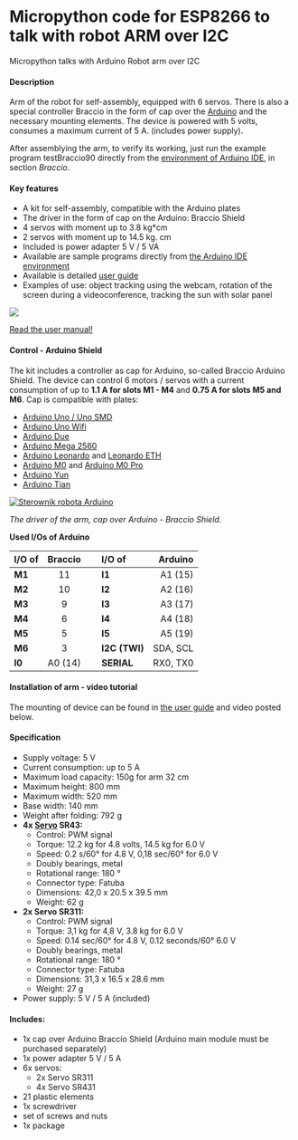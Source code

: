 # Micropython code for ESP8266 to talk with robot ARM over I2C
Micropython talks with Arduino Robot arm over I2C
#### Description

Arm of the robot for self-assembly, equipped with 6 servos. There is also a special controller Braccio in the form of cap over the  [Arduino](https://botland.com.pl/en/283-arduino-core-modules)  and the necessary mounting elements. The device is powered with 5 volts, consumes a maximum current of 5 A. (includes power supply).

After assemblying the arm, to verify its working, just run the example program testBraccio90 directly from the  [environment of Arduino IDE](http://www.arduino.org/downloads), in section _Braccio_.

#### Key features

-   A kit for self-assembly, compatible with the Arduino plates
-   The driver in the form of cap on the Arduino: Braccio Shield
-   4 servos with moment up to 3.8 kg*cm
-   2 servos with moment up to 14.5 kg. cm
-   Included is power adapter 5 V / 5 VA
-   Available are sample programs directly from  [the Arduino IDE environment](http://www.arduino.org/downloads)
-   Available is detailed  [user guide](http://download.arduino.org/products/braccio/Braccio_Quick_Start_Guide.pdf)
-   Examples of use: object tracking using the webcam, rotation of the screen during a videoconference, tracking the sun with solar panel

![](http://botland.com.pl/img/art/inne/06362_15.jpg)

[Read the user manual!](http://download.arduino.org/products/braccio/Braccio_Quick_Start_Guide.pdf)

#### Control - Arduino Shield

The kit includes a controller as cap for Arduino, so-called Braccio Arduino Shield. The device can control 6 motors / servos with a current consumption of up to  **1.1 A for slots M1 - M4**  and  **0.75 A for slots M5 and M6**. Cap is compatible with plates:

-   [Arduino Uno / Uno SMD](http://botland.com.pl/arduino-moduly-glowne/1060-arduino-uno-r3.html)
-   [Arduino Uno Wifi](http://botland.com.pl/arduino-moduly-glowne/6244-arduino-uno-wifi.html)
-   [Arduino Due](http://botland.com.pl/arduino-moduly-glowne/1214-arduino-due-arm-cortex.html)
-   [Arduino Mega 2560](http://botland.com.pl/arduino-moduly-glowne/1064-arduino-mega-adk-android-rev3-.html)
-   [Arduino Leonardo](http://botland.com.pl/arduino-moduly-glowne/1213-arduino-leonardo.html)  and  [Leonardo ETH](http://botland.com.pl/arduino-moduly-glowne/3928-arduino-leonardo-ethernet.html)
-   [Arduino M0](http://botland.com.pl/arduino-team-oryginalne-plytki/4541-arduino-m0-32-bit-cortex-m0.html)  and  [Arduino M0 Pro](http://botland.com.pl/arduino-team-oryginalne-plytki/3707-arduino-zero-pro.html)
-   [Arduino Yun](http://botland.com.pl/arduino-moduly-glowne/1859-arduino-yun-wifi-ethernet.html)
-   [Arduino Tian](http://botland.com.pl/arduino-moduly-glowne/6294-arduino-tian-wifi-ethernet-bluetooth.html)


[![Sterownik robota Arduino](http://botland.com.pl/img/art/inne/06362_11b.jpg "Arduino Shield Braccio")](http://botland.com.pl/img/art/inne/06362_11.jpg)

_The driver of the arm, cap over Arduino - Braccio Shield._


**Used I/Os of Arduino**

|I/O of  | Braccio  | | I/O of | Arduino|
| :------|:--:|:--:| :------| -----:|
| **M1** | 11 |   | **I1** | A1 (15) |
| **M2** | 10 |   | **I2** | A2 (16) |
| **M3** | 9 |   | **I3** | A3 (17) |
| **M4** | 6 |   | **I4** | A4 (18) |
| **M5** | 5 |   | **I5** | A5 (19) |
| **M6** | 3 |   | **I2C (TWI)** | SDA, SCL |
| **I0** | A0 (14) |   | **SERIAL** | RX0, TX0 |


#### Installation of arm - video tutorial

The mounting of device can be found in  [the user guide](http://download.arduino.org/products/braccio/Braccio_Quick_Start_Guide.pdf) and video posted below.

#### Specification

-   Supply voltage: 5 V
-   Current consumption: up to 5 A
-   Maximum load capacity: 150g for arm 32 cm
-   Maximum height: 800 mm
-   Maximum width: 520 mm
-   Base width: 140 mm
-   Weight after folding: 792 g
-   **4x [Servo](https://botland.com.pl/en/135-serwomechanizmy)  SR43:**
    -   Control: PWM signal
    -   Torque: 12.2 kg for 4.8 volts, 14.5 kg for 6.0 V
    -   Speed: 0.2 s/60° for 4.8 V, 0,18 sec/60° for 6.0 V
    -   Doubly bearings, metal
    -   Rotational range: 180 °
    -   Connector type: Fatuba
    -   Dimensions: 42,0 x 20.5 x 39.5 mm
    -   Weight: 62 g
-   **2x Servo SR311:**
    -   Control: PWM signal
    -   Torque: 3,1 kg for 4,8 V, 3.8 kg for 6.0 V
    -   Speed: 0.14 sec/60° for 4.8 V, 0.12 seconds/60° 6.0 V
    -   Doubly bearings, metal
    -   Rotational range: 180 °
    -   Connector type: Fatuba
    -   Dimensions: 31,3 x 16.5 x 28.6 mm
    -   Weight: 27 g
-   Power supply: 5 V / 5 A (included)

#### Includes:

-   1x cap over Arduino Braccio Shield (Arduino main module must be purchased separately)
-   1x power adapter 5 V / 5 A
-   6x servos:
    -   2x Servo SR311
    -   4x Servo SR431
-   21 plastic elements
-   1x screwdriver
-   set of screws and nuts
-   1x package
